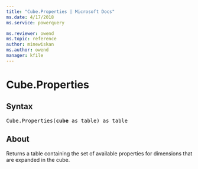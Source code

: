 ```yaml
---
title: "Cube.Properties | Microsoft Docs"
ms.date: 4/17/2018
ms.service: powerquery

ms.reviewer: owend
ms.topic: reference
author: minewiskan
ms.author: owend
manager: kfile
---
```

# Cube.Properties

## Syntax

<pre>
Cube.Properties(<b>cube</b> as table) as table
</pre>
  
## About  
Returns a table containing the set of available properties for dimensions that are expanded in the cube.
